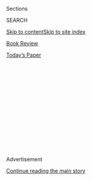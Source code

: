 <div id="app">

<div>

<div>

<div>

<div class="NYTAppHideMasthead css-1q2w90k e1suatyy0">

<div class="section css-ui9rw0 e1suatyy2">

<div class="css-eph4ug er09x8g0">

<div class="css-6n7j50">

</div>

<span class="css-1dv1kvn">Sections</span>

<div class="css-10488qs">

<span class="css-1dv1kvn">SEARCH</span>

</div>

[Skip to content](#site-content)[Skip to site index](#site-index)

</div>

<div id="masthead-section-label" class="css-1wr3we4 eaxe0e00">

[Book
Review](https://www.nytimes.com/section/books/review)

</div>

<div class="css-10698na e1huz5gh0">

</div>

</div>

<div id="masthead-bar-one" class="section hasLinks css-15hmgas e1csuq9d3">

<div class="css-uqyvli e1csuq9d0">

</div>

<div class="css-1uqjmks e1csuq9d1">

</div>

<div class="css-9e9ivx">

[](https://myaccount.nytimes.com/auth/login?response_type=cookie&client_id=vi)

</div>

<div class="css-1bvtpon e1csuq9d2">

[Today’s
Paper](https://www.nytimes.com/section/todayspaper)

</div>

</div>

</div>

</div>

<div data-aria-hidden="false">

<div id="site-content" data-role="main">

<div>

<div class="css-1aor85t" style="opacity:0.000000001;z-index:-1;visibility:hidden">

<div class="css-1hqnpie">

<div class="css-epjblv">

<span class="css-17xtcya">[Book
Review](/section/books/review)</span><span class="css-x15j1o">|</span><span class="css-fwqvlz">7
Takeaways From Mary Trump’s Book About Her Uncle
Donald</span>

</div>

<div class="css-k008qs">

<div class="css-1iwv8en">

<span class="css-18z7m18"></span>

<div>

</div>

</div>

<span class="css-1n6z4y">https://nyti.ms/3eg0dcl</span>

<div class="css-1705lsu">

<div class="css-4xjgmj">

<div class="css-4skfbu" data-role="toolbar" data-aria-label="Social Media Share buttons, Save button, and Comments Panel with current comment count" data-testid="share-tools">

  - 
  - 
  - 
  - 
    
    <div class="css-6n7j50">
    
    </div>

  - 

</div>

</div>

</div>

</div>

</div>

</div>

<div id="NYT_TOP_BANNER_REGION" class="css-13pd83m">

</div>

<div id="top-wrapper" class="css-1sy8kpn">

<div id="top-slug" class="css-l9onyx">

Advertisement

</div>

[Continue reading the main
story](#after-top)

<div class="ad top-wrapper" style="text-align:center;height:100%;display:block;min-height:250px">

<div id="top" class="place-ad" data-position="top" data-size-key="top">

</div>

</div>

<div id="after-top">

</div>

</div>

<div>

<div id="sponsor-wrapper" class="css-1hyfx7x">

<div id="sponsor-slug" class="css-19vbshk">

Supported by

</div>

[Continue reading the main
story](#after-sponsor)

<div id="sponsor" class="ad sponsor-wrapper" style="text-align:center;height:100%;display:block">

</div>

<div id="after-sponsor">

</div>

</div>

<div class="css-186x18t">

</div>

<div class="css-1vkm6nb ehdk2mb0">

# 7 Takeaways From Mary Trump’s Book About Her Uncle Donald

</div>

Growing up Trump wasn’t easy. There were feuds, grudges and spanking
with a wooden spoon. Now, there’s the burden of the name.

<div class="css-79elbk" data-testid="photoviewer-wrapper">

<div class="css-z3e15g" data-testid="photoviewer-wrapper-hidden">

</div>

<div class="css-1a48zt4 ehw59r15" data-testid="photoviewer-children">

![<span class="css-16f3y1r e13ogyst0" data-aria-hidden="true">Donald
Trump and his mother, Mary, at his 50th birthday party at Trump Tower in
1996.</span><span class="css-cnj6d5 e1z0qqy90" itemprop="copyrightHolder"><span class="css-1ly73wi e1tej78p0">Credit...</span><span><span>Edward
Keating/The New York
Times</span></span></span>](https://static01.nyt.com/images/2020/07/14/books/review/14Egan/14Egan-articleLarge.jpg?quality=75&auto=webp&disable=upscale)

</div>

</div>

<div class="css-18e8msd">

<div class="css-vp77d3 epjyd6m0">

<div class="css-1baulvz">

By <span class="css-1baulvz last-byline" itemprop="name">Elisabeth
Egan</span>

</div>

</div>

  - 
    
    <div class="css-ld3wwf e16638kd2">
    
    Published July 8, 2020Updated July 13,
    2020
    
    </div>

  - 
    
    <div class="css-4xjgmj">
    
    <div class="css-pvvomx" data-role="toolbar" data-aria-label="Social Media Share buttons, Save button, and Comments Panel with current comment count" data-testid="share-tools">
    
      - 
      - 
      - 
      - 
        
        <div class="css-6n7j50">
        
        </div>
    
      - 
    
    </div>
    
    </div>

</div>

</div>

<div class="section meteredContent css-1r7ky0e" name="articleBody" itemprop="articleBody">

<div class="css-1fanzo5 StoryBodyCompanionColumn">

<div class="css-53u6y8">

In the prologue of “Too Much and Never Enough,” [Mary
Trump](https://www.nytimes.com/2020/07/13/us/politics/mary-trump-book.html)
writes: “The media failed to notice that not one member of Donald’s
family, apart from his children, his son-in-law and his current wife,
said a word in support of him during the entire campaign.” That doesn’t
mean they had no opinions. The daughter of the president’s older
brother, Freddy, who died in 1981, now shares some of hers — not just by
airing the family’s dirty laundry, but by washing and folding it, too.
(Mary Trump is a clinical psychologist whose diagnoses for her uncle are
as varied and extensive as the fast food buffet he offered the Clemson
Tigers [when they visited the White House
in 2019](https://www.nytimes.com/2019/01/15/us/politics/trump-burgers-fast-food.html).)

\[ *Read* [*Jennifer Szalai’s
review*](https://www.nytimes.com/2020/07/08/books/review-too-much-never-enough-mary-trump.html)
*of “Too Much and Never Enough.”* \]

Here are seven insights gleaned from reading the first
niece.

### Nothing Donald Trump said during his campaign deviated from Mary Trump’s expectations of him.

“I was reminded of every family meal I’d ever attended during which
Donald had talked about all of the women he considered ugly fat slobs or
the men, usually more accomplished or powerful, he called losers,” she
writes. “That kind of casual dehumanization of people was commonplace at
the Trump dinner
table.”

### The author declined an invitation to an election night party in New York City.

Her reason: “I wouldn’t be able to contain my euphoria when Clinton’s
victory was announced, and I didn’t want to be rude.” In the months
following her uncle’s inauguration, “the smallest thing — seeing
Donald’s face or hearing my own name, both of which happened dozens of
times a day — took me back to the time when my father had withered and
died beneath the cruelty and contempt of my grandfather. I had lost him
when he was only 42 and I was 16. The horror of Donald’s cruelty was
being magnified by the fact that his acts were now official U.S. policy,
affecting millions of
people.”

</div>

</div>

<div class="css-1fanzo5 StoryBodyCompanionColumn">

<div class="css-53u6y8">

### But, in April 2017, she did accept an invite to a White House celebration for her aunts’ birthdays.

At Trump International Hotel, the extended family “piled haphazardly
into the two White House vans like a J.V. lacrosse team.” Upon arrival
at their destination, Vice President Pence lurked “with a half-dead
smile on his face, like the chaperone everybody wanted to avoid,” and
guests were treated to a tour, during which Mary Trump “was surprised to
see a half-eaten apple on the bedside table” in the Lincoln Bedroom.
Dinner was brief, as Trump dinners usually are. Mashed potatoes were on
the menu, prompting the president’s sister Maryanne to tell a favorite
family story about “that night when Freddy dumped a bowl of mashed
potatoes on Donald’s head because he was being such a brat.” When it was
the author’s turn to take a picture with her uncle, she could “see the
exhaustion behind the smile. It seemed that keeping up the cheerful
facade was wearing on
him.”

### ‘For Donald, lying was primarily a mode of self-aggrandizement meant to convince other people he was better than he actually was.’

According to Mary Trump, her father’s siblings were raised with a few
core beliefs: lying was OK — in fact, it was “a way of life”; apologies
and displays of emotion or vulnerability were verboten; and bullying was
perfectly acceptable, if not encouraged. She tells a story about a young
Donald Trump threatening to dismantle his younger brother’s favorite toy
trucks: “Desperate to save them, Robert ran to his mother. Mary’s
solution was to hide the trucks in the attic, effectively punishing
Robert, who’d done nothing wrong, and leaving Donald feeling invincible.
He wasn’t yet being rewarded for selfishness, obstinacy or cruelty, but
he wasn’t being punished for those flaws, either.”

### You do not want to be on the bad side of the Trump family.

Donald Trump’s father, Fred, never cared for Mary Trump’s mother, Linda,
a former flight attendant from Florida whom he considered a gold digger.
He turned a blind eye when his eldest son was sick and living with his
young family in a frigid Trump-owned apartment with plastic sheeting
over its rotting walls. Years later, after his son died, Fred would
disinherit Mary and her brother; their uncle, Robert (of the toy
trucks), explained: “Your grandfather didn’t want you or Fritz, or
especially your mother, to get anything.” When the siblings threatened
to sue for 20 percent of their grandfather’s estate, the family cut off
the medical insurance that had been provided by Trump Management since
they were born. “My brother depended upon this insurance to pay for my
nephew’s crushing medical expenses,” Mary Trump
writes.<span class="css-8l6xbc evw5hdy0"> </span>“William was out of the
hospital by then, but he was still susceptible to seizures, which more
than once had put him in a state of cardiac arrest so severe that he
would not have survived without CPR. He still required round-the-clock
nursing care.” The response from the lawyer representing Fred Trump’s
estate: William’s parents should learn CPR.

### The Trumps have a way with words.

Donald Trump, upon seeing his niece in a bathing suit: “You’re stacked.”
Fred Trump’s advice to his son Freddy, who was suffering from
alcoholism: “Just give it a quarter of a turn on the mental carburetor.”
Fred Trump’s advice to his wife, who was frequently ill: “Everything’s
great. Right, Toots? You just have to think
positive.”<span class="css-8l6xbc evw5hdy0"> </span>

### Mary Trump has a simple reason for writing this book.

“Donald, following the lead of my grandfather and with the complicity,
silence and inaction of his siblings, destroyed my father. I can’t let
him destroy my country.”

</div>

</div>

<div class="css-1fanzo5 StoryBodyCompanionColumn">

<div class="css-53u6y8">

*Follow New York Times Books on*
[*Facebook*](https://www.facebook.com/nytbooks/)*,*
[*Twitter*](https://twitter.com/nytimesbooks) *and*
[*Instagram*](https://www.instagram.com/nytbooks/)*, sign up for* [*our
newsletter*](https://www.nytimes.com/newsletters/books-review) *or*
[*our literary
calendar*](https://www.nytimes.com/interactive/2017/books/books-calendar.html)*.
And listen to us on the* [*Book Review
podcast*](https://www.nytimes.com/column/book-review-podcast)*.*

</div>

</div>

</div>

<div>

</div>

<div>

</div>

<div>

</div>

<div>

<div id="bottom-wrapper" class="css-1ede5it">

<div id="bottom-slug" class="css-l9onyx">

Advertisement

</div>

[Continue reading the main
story](#after-bottom)

<div id="bottom" class="ad bottom-wrapper" style="text-align:center;height:100%;display:block;min-height:90px">

</div>

<div id="after-bottom">

</div>

</div>

</div>

</div>

</div>

## Site Index

<div>

</div>

## Site Information Navigation

  - [© <span>2020</span> <span>The New York Times
    Company</span>](https://help.nytimes.com/hc/en-us/articles/115014792127-Copyright-notice)

<!-- end list -->

  - [NYTCo](https://www.nytco.com/)
  - [Contact
    Us](https://help.nytimes.com/hc/en-us/articles/115015385887-Contact-Us)
  - [Work with us](https://www.nytco.com/careers/)
  - [Advertise](https://nytmediakit.com/)
  - [T Brand Studio](http://www.tbrandstudio.com/)
  - [Your Ad
    Choices](https://www.nytimes.com/privacy/cookie-policy#how-do-i-manage-trackers)
  - [Privacy](https://www.nytimes.com/privacy)
  - [Terms of
    Service](https://help.nytimes.com/hc/en-us/articles/115014893428-Terms-of-service)
  - [Terms of
    Sale](https://help.nytimes.com/hc/en-us/articles/115014893968-Terms-of-sale)
  - [Site
    Map](https://spiderbites.nytimes.com)
  - [Help](https://help.nytimes.com/hc/en-us)
  - [Subscriptions](https://www.nytimes.com/subscription?campaignId=37WXW)

</div>

</div>

</div>

</div>

